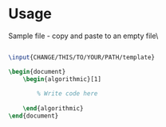 # Usage

Sample file - copy and paste to an empty file\

```latex

\input{CHANGE/THIS/TO/YOUR/PATH/template}

\begin{document}		
	\begin{algorithmic}[1]
		
		% Write code here
		
	\end{algorithmic}
\end{document}

````
